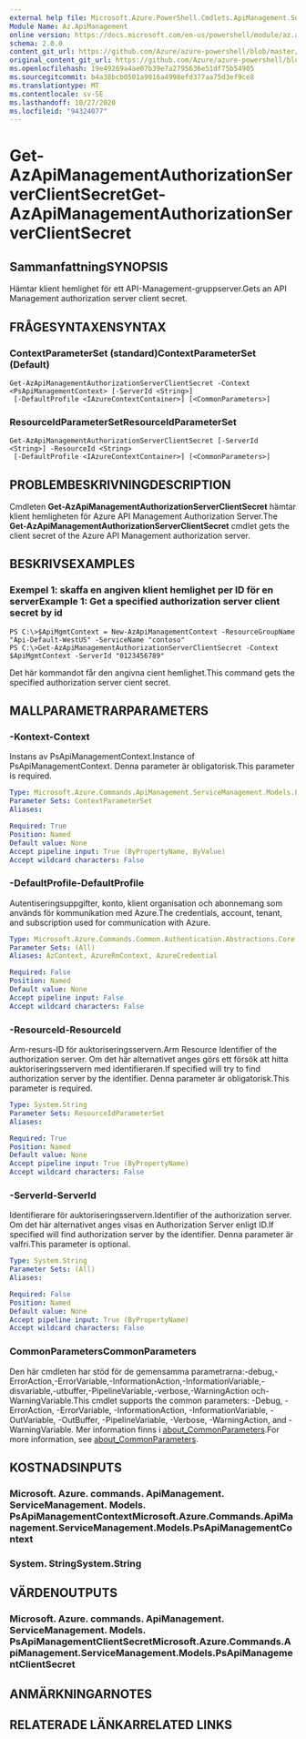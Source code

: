 ```yaml
---
external help file: Microsoft.Azure.PowerShell.Cmdlets.ApiManagement.ServiceManagement.dll-Help.xml
Module Name: Az.ApiManagement
online version: https://docs.microsoft.com/en-us/powershell/module/az.apimanagement/get-azapimanagementauthorizationserverclientsecret
schema: 2.0.0
content_git_url: https://github.com/Azure/azure-powershell/blob/master/src/ApiManagement/ApiManagement/help/Get-AzApiManagementAuthorizationServerClientSecret.md
original_content_git_url: https://github.com/Azure/azure-powershell/blob/master/src/ApiManagement/ApiManagement/help/Get-AzApiManagementAuthorizationServerClientSecret.md
ms.openlocfilehash: 19e49269a4ae07b39e7a2795636e51df75b54905
ms.sourcegitcommit: b4a38bcb0501a9016a4998efd377aa75d3ef9ce8
ms.translationtype: MT
ms.contentlocale: sv-SE
ms.lasthandoff: 10/27/2020
ms.locfileid: "94324077"
---
```

# <span data-ttu-id="45031-101">Get-AzApiManagementAuthorizationServerClientSecret</span><span class="sxs-lookup"><span data-stu-id="45031-101">Get-AzApiManagementAuthorizationServerClientSecret</span></span>

## <span data-ttu-id="45031-102">Sammanfattning</span><span class="sxs-lookup"><span data-stu-id="45031-102">SYNOPSIS</span></span>
<span data-ttu-id="45031-103">Hämtar klient hemlighet för ett API-Management-gruppserver.</span><span class="sxs-lookup"><span data-stu-id="45031-103">Gets an API Management authorization server client secret.</span></span>

## <span data-ttu-id="45031-104">FRÅGESYNTAXEN</span><span class="sxs-lookup"><span data-stu-id="45031-104">SYNTAX</span></span>

### <span data-ttu-id="45031-105">ContextParameterSet (standard)</span><span class="sxs-lookup"><span data-stu-id="45031-105">ContextParameterSet (Default)</span></span>
```
Get-AzApiManagementAuthorizationServerClientSecret -Context <PsApiManagementContext> [-ServerId <String>]
 [-DefaultProfile <IAzureContextContainer>] [<CommonParameters>]
```

### <span data-ttu-id="45031-106">ResourceIdParameterSet</span><span class="sxs-lookup"><span data-stu-id="45031-106">ResourceIdParameterSet</span></span>
```
Get-AzApiManagementAuthorizationServerClientSecret [-ServerId <String>] -ResourceId <String>
 [-DefaultProfile <IAzureContextContainer>] [<CommonParameters>]
```

## <span data-ttu-id="45031-107">PROBLEMBESKRIVNING</span><span class="sxs-lookup"><span data-stu-id="45031-107">DESCRIPTION</span></span>
<span data-ttu-id="45031-108">Cmdleten **Get-AzApiManagementAuthorizationServerClientSecret** hämtar klient hemligheten för Azure API Management Authorization Server.</span><span class="sxs-lookup"><span data-stu-id="45031-108">The **Get-AzApiManagementAuthorizationServerClientSecret** cmdlet gets the client secret of the Azure API Management authorization server.</span></span>

## <span data-ttu-id="45031-109">BESKRIVS</span><span class="sxs-lookup"><span data-stu-id="45031-109">EXAMPLES</span></span>

### <span data-ttu-id="45031-110">Exempel 1: skaffa en angiven klient hemlighet per ID för en server</span><span class="sxs-lookup"><span data-stu-id="45031-110">Example 1: Get a specified authorization server client secret by id</span></span>
```
PS C:\>$ApiMgmtContext = New-AzApiManagementContext -ResourceGroupName "Api-Default-WestUS" -ServiceName "contoso"
PS C:\>Get-AzApiManagementAuthorizationServerClientSecret -Context $ApiMgmtContext -ServerId "0123456789"
```

<span data-ttu-id="45031-111">Det här kommandot får den angivna cient hemlighet.</span><span class="sxs-lookup"><span data-stu-id="45031-111">This command gets the specified authorization server cient secret.</span></span>

## <span data-ttu-id="45031-112">MALLPARAMETRAR</span><span class="sxs-lookup"><span data-stu-id="45031-112">PARAMETERS</span></span>

### <span data-ttu-id="45031-113">-Kontext</span><span class="sxs-lookup"><span data-stu-id="45031-113">-Context</span></span>
<span data-ttu-id="45031-114">Instans av PsApiManagementContext.</span><span class="sxs-lookup"><span data-stu-id="45031-114">Instance of PsApiManagementContext.</span></span>
<span data-ttu-id="45031-115">Denna parameter är obligatorisk.</span><span class="sxs-lookup"><span data-stu-id="45031-115">This parameter is required.</span></span>

```yaml
Type: Microsoft.Azure.Commands.ApiManagement.ServiceManagement.Models.PsApiManagementContext
Parameter Sets: ContextParameterSet
Aliases:

Required: True
Position: Named
Default value: None
Accept pipeline input: True (ByPropertyName, ByValue)
Accept wildcard characters: False
```

### <span data-ttu-id="45031-116">-DefaultProfile</span><span class="sxs-lookup"><span data-stu-id="45031-116">-DefaultProfile</span></span>
<span data-ttu-id="45031-117">Autentiseringsuppgifter, konto, klient organisation och abonnemang som används för kommunikation med Azure.</span><span class="sxs-lookup"><span data-stu-id="45031-117">The credentials, account, tenant, and subscription used for communication with Azure.</span></span>

```yaml
Type: Microsoft.Azure.Commands.Common.Authentication.Abstractions.Core.IAzureContextContainer
Parameter Sets: (All)
Aliases: AzContext, AzureRmContext, AzureCredential

Required: False
Position: Named
Default value: None
Accept pipeline input: False
Accept wildcard characters: False
```

### <span data-ttu-id="45031-118">-ResourceId</span><span class="sxs-lookup"><span data-stu-id="45031-118">-ResourceId</span></span>
<span data-ttu-id="45031-119">Arm-resurs-ID för auktoriseringsservern.</span><span class="sxs-lookup"><span data-stu-id="45031-119">Arm Resource Identifier of the authorization server.</span></span>
<span data-ttu-id="45031-120">Om det här alternativet anges görs ett försök att hitta auktoriseringsservern med identifieraren.</span><span class="sxs-lookup"><span data-stu-id="45031-120">If specified will try to find authorization server by the identifier.</span></span>
<span data-ttu-id="45031-121">Denna parameter är obligatorisk.</span><span class="sxs-lookup"><span data-stu-id="45031-121">This parameter is required.</span></span>

```yaml
Type: System.String
Parameter Sets: ResourceIdParameterSet
Aliases:

Required: True
Position: Named
Default value: None
Accept pipeline input: True (ByPropertyName)
Accept wildcard characters: False
```

### <span data-ttu-id="45031-122">-ServerId</span><span class="sxs-lookup"><span data-stu-id="45031-122">-ServerId</span></span>
<span data-ttu-id="45031-123">Identifierare för auktoriseringsservern.</span><span class="sxs-lookup"><span data-stu-id="45031-123">Identifier of the authorization server.</span></span>
<span data-ttu-id="45031-124">Om det här alternativet anges visas en Authorization Server enligt ID.</span><span class="sxs-lookup"><span data-stu-id="45031-124">If specified will find authorization server by the identifier.</span></span>
<span data-ttu-id="45031-125">Denna parameter är valfri.</span><span class="sxs-lookup"><span data-stu-id="45031-125">This parameter is optional.</span></span>

```yaml
Type: System.String
Parameter Sets: (All)
Aliases:

Required: False
Position: Named
Default value: None
Accept pipeline input: True (ByPropertyName)
Accept wildcard characters: False
```

### <span data-ttu-id="45031-126">CommonParameters</span><span class="sxs-lookup"><span data-stu-id="45031-126">CommonParameters</span></span>
<span data-ttu-id="45031-127">Den här cmdleten har stöd för de gemensamma parametrarna:-debug,-ErrorAction,-ErrorVariable,-InformationAction,-InformationVariable,-disvariable,-utbuffer,-PipelineVariable,-verbose,-WarningAction och-WarningVariable.</span><span class="sxs-lookup"><span data-stu-id="45031-127">This cmdlet supports the common parameters: -Debug, -ErrorAction, -ErrorVariable, -InformationAction, -InformationVariable, -OutVariable, -OutBuffer, -PipelineVariable, -Verbose, -WarningAction, and -WarningVariable.</span></span> <span data-ttu-id="45031-128">Mer information finns i [about_CommonParameters](http://go.microsoft.com/fwlink/?LinkID=113216).</span><span class="sxs-lookup"><span data-stu-id="45031-128">For more information, see [about_CommonParameters](http://go.microsoft.com/fwlink/?LinkID=113216).</span></span>

## <span data-ttu-id="45031-129">KOSTNADS</span><span class="sxs-lookup"><span data-stu-id="45031-129">INPUTS</span></span>

### <span data-ttu-id="45031-130">Microsoft. Azure. commands. ApiManagement. ServiceManagement. Models. PsApiManagementContext</span><span class="sxs-lookup"><span data-stu-id="45031-130">Microsoft.Azure.Commands.ApiManagement.ServiceManagement.Models.PsApiManagementContext</span></span>

### <span data-ttu-id="45031-131">System. String</span><span class="sxs-lookup"><span data-stu-id="45031-131">System.String</span></span>

## <span data-ttu-id="45031-132">VÄRDEN</span><span class="sxs-lookup"><span data-stu-id="45031-132">OUTPUTS</span></span>

### <span data-ttu-id="45031-133">Microsoft. Azure. commands. ApiManagement. ServiceManagement. Models. PsApiManagementClientSecret</span><span class="sxs-lookup"><span data-stu-id="45031-133">Microsoft.Azure.Commands.ApiManagement.ServiceManagement.Models.PsApiManagementClientSecret</span></span>

## <span data-ttu-id="45031-134">ANMÄRKNINGAR</span><span class="sxs-lookup"><span data-stu-id="45031-134">NOTES</span></span>

## <span data-ttu-id="45031-135">RELATERADE LÄNKAR</span><span class="sxs-lookup"><span data-stu-id="45031-135">RELATED LINKS</span></span>
